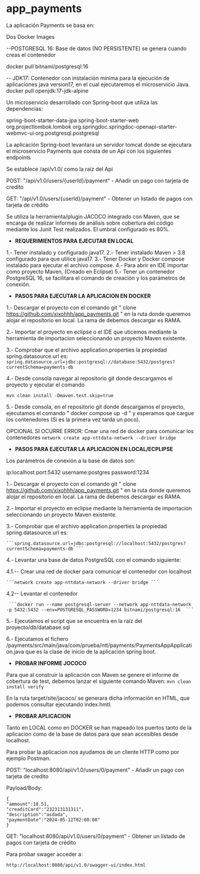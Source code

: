 # app_payments

La aplicación Payments se basa en:

Dos Docker Images

--POSTGRESQL 16:  Base de datos (NO PERSISTENTE) se genera cuando creas el contenedor

docker pull bitnami/postgresql:16

-- JDK17: Contenedor con instalación mínima para la ejecución de aplicaciones java version17, en el cual ejecutaremos el microservicio Java.
docker pull openjdk:17-jdk-alpine

Un microservicio desarrollado con Spring-boot que utiliza las dependencias:

spring-boot-starter-data-jpa
spring-boot-starter-web
org.projectlombok.lombok
org.springdoc.springdoc-openapi-starter-webmvc-ui
org.postgresql.postgresql

La aplicación Spring-boot levantara un servidor tomcat donde se ejecutara el microservicio Payments que consta de un Api con los siguientes endpoints

Se establece /api/v1.0/ como la raíz del Api

POST: "/api/v1.0/users/{userId}/payment" - Añadir un pago con tarjeta de credito

GET: "/api/v1.0/users/{userId}/payment" - Obtener un listado de pagos con tarjeta de crédito

Se utiliza la herramienta/plugin JACOCO integrado con Maven, que se encarga de realizar informes de análisis sobre cobertura del código mediante los Junit Test realizados. El umbral configurado es 80%.



- **REQUERIMIENTOS PARA EJECUTAR EN LOCAL**

1.- Tener instalado y configurado java17.
2.- Tener instalado Maven > 3.8 configurado para que utilice java17.
3.- Tener Docker y Docker compose instalado para ejecutar el archivo compose.
4.- Para abrir en IDE importar como proyecto Maven, (Creado en Eclipse)
5.- Tener un contenedor PostgreSQL 16, se facilitara el comando de creación y los parámetros de conexión.



- **PASOS PARA EJECUTAR LA APLICACION EN DOCKER**

1.- Descargar el proyecto con el comando git " clone https://github.com/xixohhh/app_payments.git " en la ruta donde queremos alojar el repositorio en local. La rama de debemos descargar es RAMA.

2.- Importar el proyecto en eclipse o el IDE que uticemos mediante la herramienta de importacion seleccionando un proyecto Maven existente.

3.- Comprobar que el archivo application.properties la propiedad spring.datasource.url es:
	```spring.datasource.url=jdbc:postgresql://database:5432/postgres?currentSchema=payments-db ```


4.- Desde consola navegar al repositorio git donde descargamos el proyecto y ejecutar el comando

  ```mvn clean install -Dmaven.test.skip=true ```

5.- Desde consola, en el repositorio git donde descargamos el proyecto, ejecutamos el comando " docker compose up -d " y esperamos que cargue los contenedores (Si es la primera vez tarda un poco).

OPCIONAL SI OCURRE ERROR: Crear una red de docker para comunicar los contenedores
 ```network create app-nttdata-network --driver bridge ```

- **PASOS PARA EJECUTAR LA APLICACION EN LOCAL/ECPLIPSE**

Los parámetros de conexión a la base de datos son:

ip:localhost
port:5432
username:postgres
password:1234

1.- Descargar el proyecto con el comando git " clone https://github.com/xixohhh/app_payments.git " en la ruta donde queremos alojar el repositorio en local. La rama de debemos descargar es RAMA.

2.- Importar el proyecto en eclipse mediante la herramienta de importacion seleccionando un proyecto Maven existente.

3.- Comprobar que el archivo application.properties la propiedad spring.datasource.url es:

 	```spring.datasource.url=jdbc:postgresql://localhost:5432/postgres?currentSchema=payments-db ```
  
4.- Levantar una base de datos PostgreSQL con el comando siguiente:

4.1.-- Crear una red de docker para comunicar el contenedor con localhost

	```network create app-nttdata-network --driver bridge ```
 
4.2-- Levantar el contenedor

	 ```docker run --name postgresql-server --network app-nttdata-network -p 5432:5432 --env=POSTGRESQL_PASSWORD=1234 bitnami/postgresql:16  ```

5.- Ejecutamos el script que se encuentra en la raíz del proyecto/db/database.sql

6.- Ejecutamos el fichero /payments/src/main/java/com/prueba/ntt/payments/PaymentsAppApplication.java que es la clase de inicio de la aplicación spring boot.



- **PROBAR INFORME JOCOCO**

Para que al construir la aplicación con Maven se genere el informe de cobertura de test, debemos lanzar el siguiente comando Maven:
 ```mvn clean install verify ```

En la ruta target/site/jacoco/ se generara dicha información en HTML, que podemos consultar ejecutando index.hmtl.


- **PROBAR APLICACION**

Tanto en LOCAL como en DOCKER se han mapeado los puertos tanto de la aplicacion como de la base de datos para que sean accesibles desde localhost.

Para probar la aplicacion nos ayudamos de un cliente HTTP como por ejemplo Postman.

POST: "localhost:8080/api/v1.0/users/0/payment" - Añadir un pago con tarjeta de credito

Payload/Body:

 ```
{
"ammount":18.51,
"creaditCard":"232313131311",
"description":"asdada",
"paymentDate":"2024-05-12T02:00:00"
}
```

GET: "localhost:8080/api/v1.0/users/0/payment" - Obtener un listado de pagos con tarjeta de crédito

Para probar swager acceder a:

 ```http://localhost:8080/api/v1.0/swagger-ui/index.html ```
